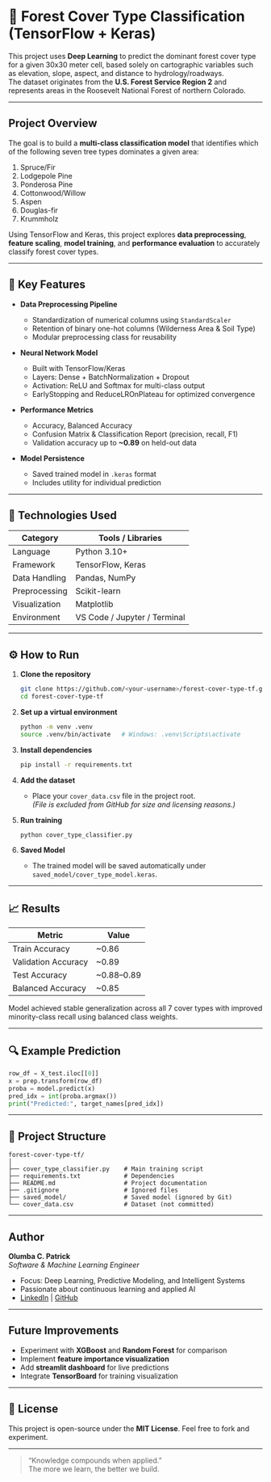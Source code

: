 # 🌲 Forest Cover Type Classification (TensorFlow + Keras)

This project uses **Deep Learning** to predict the dominant forest cover type for a given 30x30 meter cell, based solely on cartographic variables such as elevation, slope, aspect, and distance to hydrology/roadways.  
The dataset originates from the **U.S. Forest Service Region 2** and represents areas in the Roosevelt National Forest of northern Colorado.

---

## Project Overview

The goal is to build a **multi-class classification model** that identifies which of the following seven tree types dominates a given area:

1. Spruce/Fir  
2. Lodgepole Pine  
3. Ponderosa Pine  
4. Cottonwood/Willow  
5. Aspen  
6. Douglas-fir  
7. Krummholz  

Using TensorFlow and Keras, this project explores **data preprocessing**, **feature scaling**, **model training**, and **performance evaluation** to accurately classify forest cover types.

---

## 🧩 Key Features

- **Data Preprocessing Pipeline**  
  - Standardization of numerical columns using `StandardScaler`  
  - Retention of binary one-hot columns (Wilderness Area & Soil Type)  
  - Modular preprocessing class for reusability  

- **Neural Network Model**  
  - Built with TensorFlow/Keras  
  - Layers: Dense + BatchNormalization + Dropout  
  - Activation: ReLU and Softmax for multi-class output  
  - EarlyStopping and ReduceLROnPlateau for optimized convergence  

- **Performance Metrics**  
  - Accuracy, Balanced Accuracy  
  - Confusion Matrix & Classification Report (precision, recall, F1)  
  - Validation accuracy up to **~0.89** on held-out data  

- **Model Persistence**  
  - Saved trained model in `.keras` format  
  - Includes utility for individual prediction  

---

## 🧠 Technologies Used

| Category | Tools / Libraries |
|-----------|------------------|
| Language | Python 3.10+ |
| Framework | TensorFlow, Keras |
| Data Handling | Pandas, NumPy |
| Preprocessing | Scikit-learn |
| Visualization | Matplotlib |
| Environment | VS Code / Jupyter / Terminal |

---

## ⚙️ How to Run

1. **Clone the repository**
   ```bash
   git clone https://github.com/<your-username>/forest-cover-type-tf.git
   cd forest-cover-type-tf
   ```

2. **Set up a virtual environment**
   ```bash
   python -m venv .venv
   source .venv/bin/activate   # Windows: .venv\Scripts\activate
   ```

3. **Install dependencies**
   ```bash
   pip install -r requirements.txt
   ```

4. **Add the dataset**
   - Place your `cover_data.csv` file in the project root.  
   *(File is excluded from GitHub for size and licensing reasons.)*

5. **Run training**
   ```bash
   python cover_type_classifier.py
   ```

6. **Saved Model**
   - The trained model will be saved automatically under `saved_model/cover_type_model.keras`.

---

## 📈 Results

| Metric | Value |
|--------|--------|
| Train Accuracy | ~0.86 |
| Validation Accuracy | ~0.89 |
| Test Accuracy | ~0.88–0.89 |
| Balanced Accuracy | ~0.85 |

Model achieved stable generalization across all 7 cover types with improved minority-class recall using balanced class weights.

---

## 🔍 Example Prediction

```python
row_df = X_test.iloc[[0]]
x = prep.transform(row_df)
proba = model.predict(x)
pred_idx = int(proba.argmax())
print("Predicted:", target_names[pred_idx])
```

---

## 📂 Project Structure

```
forest-cover-type-tf/
│
├── cover_type_classifier.py    # Main training script
├── requirements.txt            # Dependencies
├── README.md                   # Project documentation
├── .gitignore                  # Ignored files
├── saved_model/                # Saved model (ignored by Git)
└── cover_data.csv              # Dataset (not committed)
```

---

## Author

**Olumba C. Patrick**  
*Software & Machine Learning Engineer*  
- Focus: Deep Learning, Predictive Modeling, and Intelligent Systems  
- Passionate about continuous learning and applied AI  
- [LinkedIn](https://www.linkedin.com/in/patrick-olumba/) | [GitHub](https://github.com/patdal1810)

---

## Future Improvements

- Experiment with **XGBoost** and **Random Forest** for comparison  
- Implement **feature importance visualization**  
- Add **streamlit dashboard** for live predictions  
- Integrate **TensorBoard** for training visualization  

---

## 📝 License

This project is open-source under the **MIT License**. Feel free to fork and experiment.

---

> “Knowledge compounds when applied.”  
> The more we learn, the better we build. 
